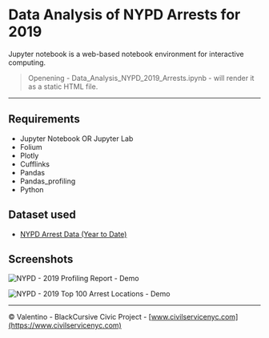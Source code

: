 # Data Analysis of NYPD Arrests for 2019
Jupyter notebook is a web-based notebook environment for interactive computing.

> Openening - Data_Analysis_NYPD_2019_Arrests.ipynb - will render it as 
a static HTML file.
_____________________________________________
## Requirements
- Jupyter Notebook OR Jupyter Lab
- Folium
- Plotly
- Cufflinks
- Pandas
- Pandas_profiling
- Python

## Dataset used 
- [NYPD Arrest Data (Year to Date)](https://data.cityofnewyork.us/Public-Safety/NYPD-Arrest-Data-Year-to-Date-/uip8-fykc)

## Screenshots
![NYPD - 2019 Profiling Report - Demo](https://github.com/BlackCursive/Data_Analysis_NYPD_2019/blob/master/gif/nypd-2019-profiling-output.gif)

![NYPD - 2019 Top 100 Arrest Locations - Demo](https://github.com/BlackCursive/Data_Analysis_NYPD_2019/blob/master/gif/nypd-2019-map-output.gif)

_____________________________________________
© Valentino - BlackCursive
Civic Project - [www.civilservicenyc.com](https://www.civilservicenyc.com)
